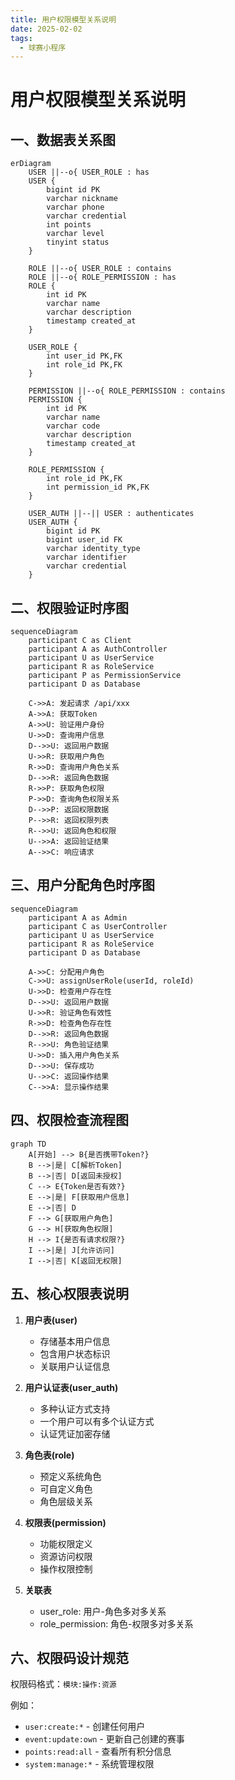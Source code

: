 ```yaml
---
title: 用户权限模型关系说明
date: 2025-02-02
tags:
  - 球赛小程序
---
```


# 用户权限模型关系说明

## 一、数据表关系图

```mermaid
erDiagram
    USER ||--o{ USER_ROLE : has
    USER {
        bigint id PK
        varchar nickname
        varchar phone
        varchar credential
        int points
        varchar level
        tinyint status
    }
    
    ROLE ||--o{ USER_ROLE : contains
    ROLE ||--o{ ROLE_PERMISSION : has
    ROLE {
        int id PK
        varchar name
        varchar description
        timestamp created_at
    }
    
    USER_ROLE {
        int user_id PK,FK
        int role_id PK,FK
    }
    
    PERMISSION ||--o{ ROLE_PERMISSION : contains
    PERMISSION {
        int id PK
        varchar name
        varchar code
        varchar description
        timestamp created_at
    }
    
    ROLE_PERMISSION {
        int role_id PK,FK
        int permission_id PK,FK
    }

    USER_AUTH ||--|| USER : authenticates
    USER_AUTH {
        bigint id PK
        bigint user_id FK
        varchar identity_type
        varchar identifier
        varchar credential
    }
```

## 二、权限验证时序图

```mermaid
sequenceDiagram
    participant C as Client
    participant A as AuthController
    participant U as UserService
    participant R as RoleService
    participant P as PermissionService
    participant D as Database

    C->>A: 发起请求 /api/xxx
    A->>A: 获取Token
    A->>U: 验证用户身份
    U->>D: 查询用户信息
    D-->>U: 返回用户数据
    U->>R: 获取用户角色
    R->>D: 查询用户角色关系
    D-->>R: 返回角色数据
    R->>P: 获取角色权限
    P->>D: 查询角色权限关系
    D-->>P: 返回权限数据
    P-->>R: 返回权限列表
    R-->>U: 返回角色和权限
    U-->>A: 返回验证结果
    A-->>C: 响应请求
```

## 三、用户分配角色时序图

```mermaid
sequenceDiagram
    participant A as Admin
    participant C as UserController
    participant U as UserService
    participant R as RoleService
    participant D as Database

    A->>C: 分配用户角色
    C->>U: assignUserRole(userId, roleId)
    U->>D: 检查用户存在性
    D-->>U: 返回用户数据
    U->>R: 验证角色有效性
    R->>D: 检查角色存在性
    D-->>R: 返回角色数据
    R-->>U: 角色验证结果
    U->>D: 插入用户角色关系
    D-->>U: 保存成功
    U-->>C: 返回操作结果
    C-->>A: 显示操作结果
```

## 四、权限检查流程图

```mermaid
graph TD
    A[开始] --> B{是否携带Token?}
    B -->|是| C[解析Token]
    B -->|否| D[返回未授权]
    C --> E{Token是否有效?}
    E -->|是| F[获取用户信息]
    E -->|否| D
    F --> G[获取用户角色]
    G --> H[获取角色权限]
    H --> I{是否有请求权限?}
    I -->|是| J[允许访问]
    I -->|否| K[返回无权限]
```

## 五、核心权限表说明

1. **用户表(user)**
   - 存储基本用户信息
   - 包含用户状态标识
   - 关联用户认证信息

2. **用户认证表(user_auth)**
   - 多种认证方式支持
   - 一个用户可以有多个认证方式
   - 认证凭证加密存储

3. **角色表(role)**
   - 预定义系统角色
   - 可自定义角色
   - 角色层级关系

4. **权限表(permission)**
   - 功能权限定义
   - 资源访问权限
   - 操作权限控制

5. **关联表**
   - user_role: 用户-角色多对多关系
   - role_permission: 角色-权限多对多关系

## 六、权限码设计规范

权限码格式：`模块:操作:资源`

例如：
- `user:create:*` - 创建任何用户
- `event:update:own` - 更新自己创建的赛事
- `points:read:all` - 查看所有积分信息
- `system:manage:*` - 系统管理权限
